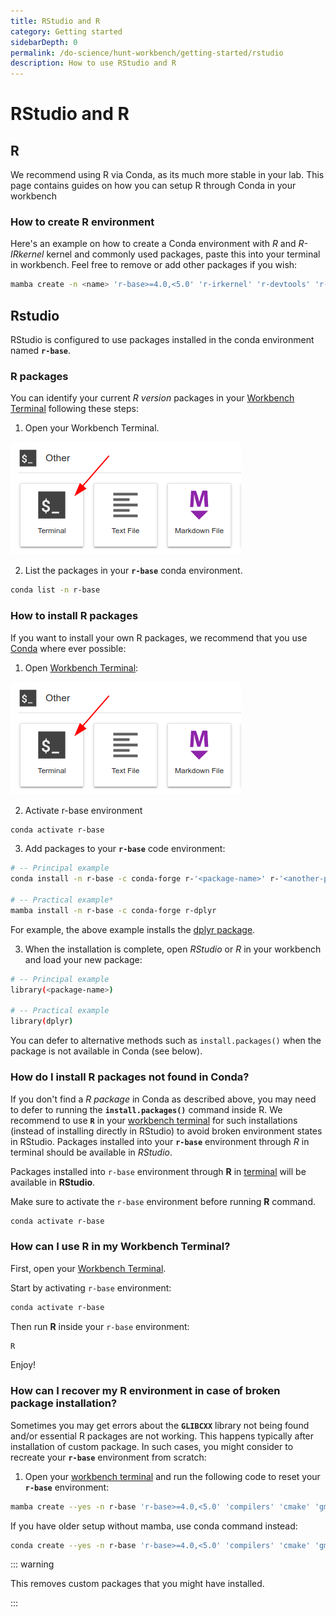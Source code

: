 ```yaml
---
title: RStudio and R
category: Getting started
sidebarDepth: 0
permalink: /do-science/hunt-workbench/getting-started/rstudio
description: How to use RStudio and R
---
```


# RStudio and R

<!--

- What is the default environment for rstudio (r-base) and why do we use it
- Which packages are preinstalled in r-base environment
- How can this environment be recreated

-->

## R
We recommend using R via Conda, as its much more stable in your lab. This page contains guides on how you can setup R through Conda in your workbench

### How to create R environment

Here's an example on how to create a Conda environment with _R_ and _R-IRkernel_ kernel and commonly used packages, paste this into your terminal in workbench. Feel free to remove or add other packages if you wish:

```bash
mamba create -n <name> 'r-base>=4.0,<5.0' 'r-irkernel' 'r-devtools' 'r-remotes' 'r-dplyr' 'r-tidyverse' 'r-haven' 'r-languageserver' 'r-lintr' 'cmake' 'compilers' 'cmake' 'gmp'
```

## Rstudio

RStudio is configured to use packages installed in the conda environment named **`r-base`**.

### R packages

You can identify your current _R version_ packages in your [Workbench Terminal](/do-science/hunt-workbench/faq/#terminal) following these steps:

1. Open your Workbench Terminal.

![workbench_terminal.png](./images/workbench_terminal.png)

2. List the packages in your **`r-base`** conda environment.

```bash
conda list -n r-base
```

### How to install R packages



If you want to install your own R packages, we recommend that you use [Conda](/do-science/tools/analytical/conda/) where ever possible:

1. Open [Workbench Terminal](/do-science/hunt-workbench/faq/#terminal):

![workbench_terminal.png](./images/workbench_terminal.png)

2. Activate r-base environment

```bash
conda activate r-base
```

3. Add packages to your **`r-base`** code environment:

```bash
# -- Principal example
conda install -n r-base -c conda-forge r-'<package-name>' r-'<another-package-name>'

# -- Practical example*
mamba install -n r-base -c conda-forge r-dplyr
```

For example, the above example installs the [dplyr package](https://anaconda.org/conda-forge/r-dplyr).

3. When the installation is complete, open _RStudio_ or _R_ in your workbench and load your new package:

```bash
# -- Principal example
library(<package-name>)

# -- Practical example
library(dplyr)
```

You can defer to alternative methods such as `install.packages()` when the package is not available in Conda (see below).

### How do I install R packages not found in Conda?

If you don't find a _R package_ in Conda as described above, you may need to defer to running the **`install.packages()`** command inside R. We recommend to use **`R`** in your [workbench terminal](/do-science/hunt-workbench/faq/#terminal) for such installations (instead of installing directly in RStudio) to avoid broken environment states in RStudio. Packages installed into your **`r-base`** environment through _R_ in terminal should be available in _RStudio_.

Packages installed into `r-base` environment through **R** in [terminal](/working-in-your-lab/workbench/faq/#terminal) will be available in **RStudio**.

Make sure to activate the `r-base` environment before running **R** command.

```bash
conda activate r-base
```

### How can I use R in my Workbench Terminal?

First, open your [Workbench Terminal](/do-science/hunt-workbench/faq/#terminal).

Start by activating `r-base` environment:

```bash
conda activate r-base
```

Then run **R** inside your `r-base` environment:

```bash
R
```

Enjoy!

### How can I recover my R environment in case of broken package installation?

Sometimes you may get errors about the **`GLIBCXX`** library not being found and/or essential R packages are not working. This happens typically after installation of custom package. In such cases, you might consider to recreate your **`r-base`** environment from scratch:

1. Open your [workbench terminal](/do-science/hunt-workbench/faq/#terminal) and run the following code to reset your **`r-base`** environment:

```bash
mamba create --yes -n r-base 'r-base>=4.0,<5.0' 'compilers' 'cmake' 'gmp' 'r-irkernel' 'r-devtools' 'r-remotes' 'r-dplyr' 'r-tidyverse' 'r-haven' 'r-languageserver' 'r-lintr'
```

If you have older setup without mamba, use conda command instead:
```bash
conda create --yes -n r-base 'r-base>=4.0,<5.0' 'compilers' 'cmake' 'gmp' 'r-irkernel' 'r-devtools' 'r-remotes' 'r-dplyr' 'r-tidyverse' 'r-haven' 'r-languageserver' 'r-lintr'
```

::: warning

This removes custom packages that you might have installed.

:::
